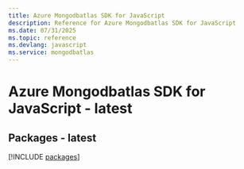 ```yaml
---
title: Azure Mongodbatlas SDK for JavaScript
description: Reference for Azure Mongodbatlas SDK for JavaScript
ms.date: 07/31/2025
ms.topic: reference
ms.devlang: javascript
ms.service: mongodbatlas
---
```

# Azure Mongodbatlas SDK for JavaScript - latest
## Packages - latest
[!INCLUDE [packages](mongodbatlas-index.md)]